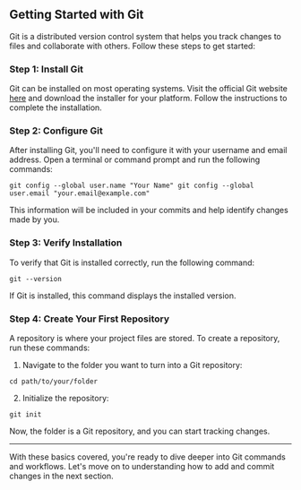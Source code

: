 ## Getting Started with Git

Git is a distributed version control system that helps you track changes to files and collaborate with others. Follow these steps to get started:

### Step 1: Install Git
Git can be installed on most operating systems. Visit the official Git website [here](https://git-scm.com/) and download the installer for your platform. Follow the instructions to complete the installation.

### Step 2: Configure Git
After installing Git, you'll need to configure it with your username and email address. Open a terminal or command prompt and run the following commands:

`git config --global user.name "Your Name" git config --global user.email "your.email@example.com"`

This information will be included in your commits and help identify changes made by you.

### Step 3: Verify Installation
To verify that Git is installed correctly, run the following command:

`git --version`

If Git is installed, this command displays the installed version.

### Step 4: Create Your First Repository
A repository is where your project files are stored. To create a repository, run these commands:

1. Navigate to the folder you want to turn into a Git repository:

`cd path/to/your/folder`

2. Initialize the repository:

`git init`

Now, the folder is a Git repository, and you can start tracking changes.

---

With these basics covered, you're ready to dive deeper into Git commands and workflows. Let's move on to understanding how to add and commit changes in the next section.
